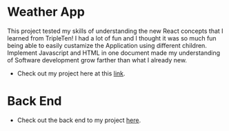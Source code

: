 # Weather App

This project tested my skills of understanding the new React concepts that I learned from TripleTen! I had a lot of fun and I thought it was so much fun being able to easily custamize the Application using different children. Implement Javascript and HTML in one document made my understanding of Software development grow farther than what I already new.

- Check out my project here at this [link](https://schou10.github.io/se_project_react).

# Back End

- Check out the back end to my project [here](https://github.com/Schou10/se_project_express).
